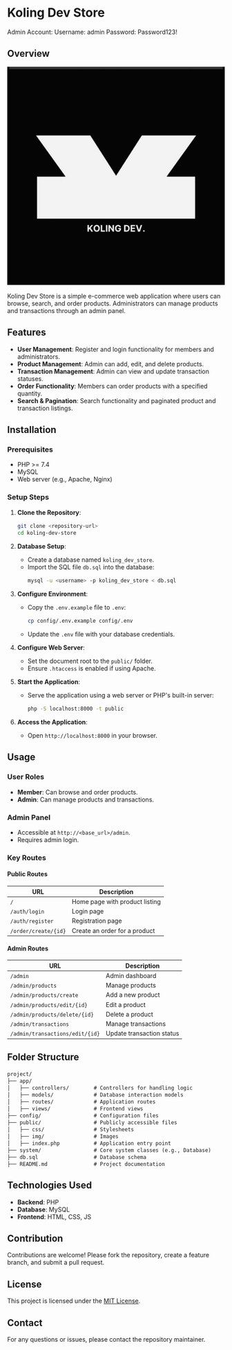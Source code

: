 # Koling Dev Store

Admin Account:
Username: admin
Password: Password123!

## Overview

![Logo Koling Dev](/public/img/logo.png)

Koling Dev Store is a simple e-commerce web application where users can browse, search, and order products. Administrators can manage products and transactions through an admin panel.

## Features

- **User Management**: Register and login functionality for members and administrators.
- **Product Management**: Admin can add, edit, and delete products.
- **Transaction Management**: Admin can view and update transaction statuses.
- **Order Functionality**: Members can order products with a specified quantity.
- **Search & Pagination**: Search functionality and paginated product and transaction listings.

## Installation

### Prerequisites

- PHP >= 7.4
- MySQL
- Web server (e.g., Apache, Nginx)

### Setup Steps

1. **Clone the Repository**:

   ```bash
   git clone <repository-url>
   cd koling-dev-store
   ```

2. **Database Setup**:

   - Create a database named `koling_dev_store`.
   - Import the SQL file `db.sql` into the database:
     ```bash
     mysql -u <username> -p koling_dev_store < db.sql
     ```

3. **Configure Environment**:

   - Copy the `.env.example` file to `.env`:
     ```bash
     cp config/.env.example config/.env
     ```
   - Update the `.env` file with your database credentials.

4. **Configure Web Server**:

   - Set the document root to the `public/` folder.
   - Ensure `.htaccess` is enabled if using Apache.

5. **Start the Application**:

   - Serve the application using a web server or PHP's built-in server:
     ```bash
     php -S localhost:8000 -t public
     ```

6. **Access the Application**:
   - Open `http://localhost:8000` in your browser.

## Usage

### User Roles

- **Member**: Can browse and order products.
- **Admin**: Can manage products and transactions.

### Admin Panel

- Accessible at `http://<base_url>/admin`.
- Requires admin login.

### Key Routes

#### Public Routes

| URL                  | Description                    |
| -------------------- | ------------------------------ |
| `/`                  | Home page with product listing |
| `/auth/login`        | Login page                     |
| `/auth/register`     | Registration page              |
| `/order/create/{id}` | Create an order for a product  |

#### Admin Routes

| URL                             | Description               |
| ------------------------------- | ------------------------- |
| `/admin`                        | Admin dashboard           |
| `/admin/products`               | Manage products           |
| `/admin/products/create`        | Add a new product         |
| `/admin/products/edit/{id}`     | Edit a product            |
| `/admin/products/delete/{id}`   | Delete a product          |
| `/admin/transactions`           | Manage transactions       |
| `/admin/transactions/edit/{id}` | Update transaction status |

## Folder Structure

```plaintext
project/
├── app/
│   ├── controllers/        # Controllers for handling logic
│   ├── models/             # Database interaction models
│   ├── routes/             # Application routes
│   ├── views/              # Frontend views
├── config/                 # Configuration files
├── public/                 # Publicly accessible files
│   ├── css/                # Stylesheets
│   ├── img/                # Images
│   ├── index.php           # Application entry point
├── system/                 # Core system classes (e.g., Database)
├── db.sql                  # Database schema
├── README.md               # Project documentation
```

## Technologies Used

- **Backend**: PHP
- **Database**: MySQL
- **Frontend**: HTML, CSS, JS

## Contribution

Contributions are welcome! Please fork the repository, create a feature branch, and submit a pull request.

## License

This project is licensed under the [MIT License](LICENSE).

## Contact

For any questions or issues, please contact the repository maintainer.
